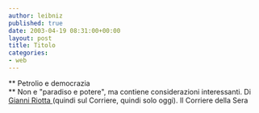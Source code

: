 ```yaml
---
author: leibniz
published: true
date: 2003-04-19 08:31:00+00:00
layout: post
title: Titolo
categories:
- web
---
```


 **   Petrolio e democrazia   
**   Non e "paradiso e potere", ma contiene considerazioni interessanti. Di  [   Gianni Riotta ](http://www.corriere.it/edicola/index.jsp?path=PRIMA_PAGINA&doc=RIOTTA)(quindi sul Corriere, quindi solo oggi).
Il Corriere della Sera
